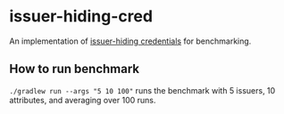 # issuer-hiding-cred
An implementation of [issuer-hiding credentials](https://eprint.iacr.org/2022/213) for benchmarking.

## How to run benchmark
```./gradlew run --args "5 10 100"```
runs the benchmark with 5 issuers, 10 attributes, and averaging over 100 runs. 
